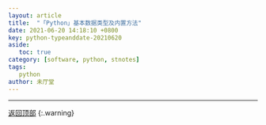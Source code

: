 ```yaml
--- 
layout: article 
title:  "「Python」基本数据类型及内置方法" 
date: 2021-06-20 14:18:10 +0800 
key: python-typeanddate-20210620
aside:
   toc: true 
category: [software, python, stnotes] 
tags:
   python 
author: 未厅堂 
--- 
```

 
<span id='head'></span>






-------------------
[返回顶部](#head)
{:.warning}